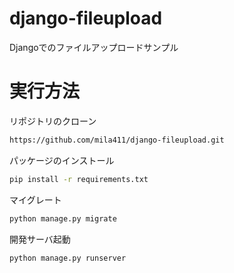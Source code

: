 # django-fileupload
Djangoでのファイルアップロードサンプル

# 実行方法
リポジトリのクローン
```bash
https://github.com/mila411/django-fileupload.git
```
パッケージのインストール
```bash
pip install -r requirements.txt
```
マイグレート
```bash
python manage.py migrate
```
開発サーバ起動
```bash
python manage.py runserver
```
